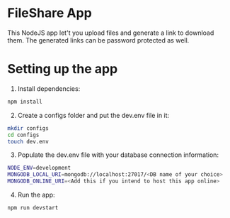 # FileShare App
This NodeJS app let't you upload files and generate a link to download them.
The generated links can be password protected as well.

# Setting up the app
1. Install dependencies:
```sh
npm install
```
2. Create a configs folder and put the dev.env file in it:
```sh
mkdir configs
cd configs
touch dev.env
```
3. Populate the dev.env file with your database connection information:
```sh
NODE_ENV=development
MONGODB_LOCAL_URI=mongodb://localhost:27017/<DB name of your choice>
MONGODB_ONLINE_URI=<Add this if you intend to host this app online>
```

4. Run the app:
```sh
npm run devstart
```
